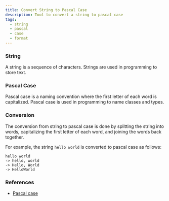 ```yaml
---
title: Convert String to Pascal Case
description: Tool to convert a string to pascal case
tags:
  - string
  - pascal
  - case
  - format
---
```


### String

A string is a sequence of characters. Strings are used in programming to store text.

### Pascal Case

Pascal case is a naming convention where the first letter of each word is capitalized. Pascal case is used in programming to name classes and types.

### Conversion

The conversion from string to pascal case is done by splitting the string into words, capitalizing the first letter of each word, and joining the words back together.

For example, the string `hello world` is converted to pascal case as follows:

```text
hello world
-> hello, world
-> Hello, World
-> HelloWorld
```

### References

- [Pascal case](https://en.wikipedia.org/wiki/Naming_convention_(programming)#Pascal_case)
